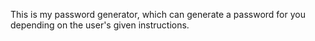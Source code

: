 This is my password generator, which can generate a password for you depending on the user's given instructions. 
